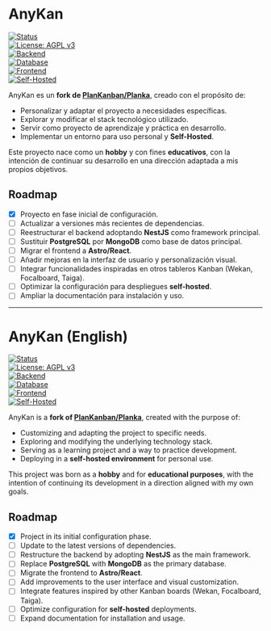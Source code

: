 # AnyKan

[![Status](https://img.shields.io/badge/status-initial%20setup-blue)](#)  
[![License: AGPL v3](https://img.shields.io/badge/License-AGPL_v3-blue.svg)](https://www.gnu.org/licenses/agpl-3.0)  
[![Backend](https://img.shields.io/badge/backend-NestJS-red)](#)  
[![Database](https://img.shields.io/badge/database-MongoDB-brightgreen)](#)  
[![Frontend](https://img.shields.io/badge/frontend-Astro%2FReact-orange)](#)  
[![Self-Hosted](https://img.shields.io/badge/deployment-self--hosted-lightgrey)](#) 

AnyKan es un **fork de [PlanKanban/Planka](https://github.com/plankanban/planka)**, creado con el propósito de:

- Personalizar y adaptar el proyecto a necesidades específicas.  
- Explorar y modificar el stack tecnológico utilizado.  
- Servir como proyecto de aprendizaje y práctica en desarrollo.  
- Implementar un entorno para uso personal y **Self-Hosted**.  

Este proyecto nace como un **hobby** y con fines **educativos**, con la intención de continuar su desarrollo en una dirección adaptada a mis propios objetivos.

## Roadmap

- [x] Proyecto en fase inicial de configuración.
- [ ] Actualizar a versiones más recientes de dependencias.
- [ ] Reestructurar el backend adoptando **NestJS** como framework principal.
- [ ] Sustituir **PostgreSQL** por **MongoDB** como base de datos principal.
- [ ] Migrar el frontend a **Astro/React**.
- [ ] Añadir mejoras en la interfaz de usuario y personalización visual.
- [ ] Integrar funcionalidades inspiradas en otros tableros Kanban (Wekan, Focalboard, Taiga).
- [ ] Optimizar la configuración para despliegues **self-hosted**.
- [ ] Ampliar la documentación para instalación y uso.

---

# AnyKan (English)

[![Status](https://img.shields.io/badge/status-initial%20setup-blue)](#)  
[![License: AGPL v3](https://img.shields.io/badge/License-AGPL_v3-blue.svg)](https://www.gnu.org/licenses/agpl-3.0)  
[![Backend](https://img.shields.io/badge/backend-NestJS-red)](#)  
[![Database](https://img.shields.io/badge/database-MongoDB-brightgreen)](#)  
[![Frontend](https://img.shields.io/badge/frontend-Astro%2FReact-orange)](#)  
[![Self-Hosted](https://img.shields.io/badge/deployment-self--hosted-lightgrey)](#) 

AnyKan is a **fork of [PlanKanban/Planka](https://github.com/plankanban/planka)**, created with the purpose of:

- Customizing and adapting the project to specific needs.  
- Exploring and modifying the underlying technology stack.  
- Serving as a learning project and a way to practice development.  
- Deploying in a **self-hosted environment** for personal use.  

This project was born as a **hobby** and for **educational purposes**, with the intention of continuing its development in a direction aligned with my own goals.

## Roadmap

- [x] Project in its initial configuration phase.
- [ ] Update to the latest versions of dependencies.
- [ ] Restructure the backend by adopting **NestJS** as the main framework.
- [ ] Replace **PostgreSQL** with **MongoDB** as the primary database.
- [ ] Migrate the frontend to **Astro/React**.
- [ ] Add improvements to the user interface and visual customization.
- [ ] Integrate features inspired by other Kanban boards (Wekan, Focalboard, Taiga).
- [ ] Optimize configuration for **self-hosted** deployments.
- [ ] Expand documentation for installation and usage.
